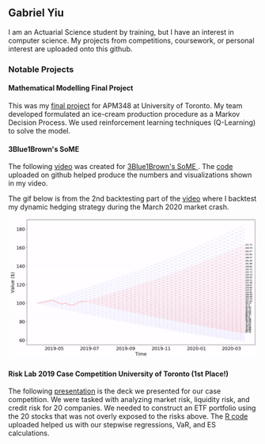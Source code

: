 ## Gabriel Yiu
I am an Actuarial Science student by training, but I have an interest in computer science.
My projects from competitions, coursework, or personal interest are uploaded onto this github.

### Notable Projects

#### Mathematical Modelling Final Project

This was my <a href="https://github.com/gabrielyiu1998/APM348_OR_Proj/blob/main/APM348Final%20report%20-%20(Jan%2013%2C%202021).pdf">final project</a>
for APM348 at University of Toronto. My team developed formulated an ice-cream production procedure
as a Markov Decision Process. We used reinforcement learning techniques (Q-Learning) to solve the model.

#### 3Blue1Brown's SoME

The following <a href="https://youtu.be/s5EXkS4iDxk">video</a> was created for <a href="https://www.3blue1brown.com/blog/some1"> 3Blue1Brown's SoME </a>.
The <a href="https://github.com/gabrielyiu1998/DynamicHedging">code</a> uploaded on github helped produce the numbers and visualizations shown in my video.

The gif below is from the 2nd backtesting part of the <a href="https://youtu.be/TwChigDDG5U"> video</a>
where I backtest my dynamic hedging strategy during the March 2020 market crash.

![Backtesting Gif](https://github.com/gabrielyiu1998/gabrielyiu1998/blob/main/Dynamic_Hedging_Backtesting.gif?raw=true)

#### Risk Lab 2019 Case Competition University of Toronto (1st Place!)

The following <a href="https://github.com/gabrielyiu1998/RiskLabCompetition/blob/main/Final_presentation.pdf">presentation</a> is the deck we presented
for our case competition. We were tasked with analyzing market risk, liquidity risk, and credit risk for 20 companies. We needed to construct an
ETF portfolio using the 20 stocks that was not overly exposed to the risks above. The <a href="https://github.com/gabrielyiu1998/RiskLabCompetition">R code</a>
uploaded helped us with our stepwise regressions, VaR, and ES calculations.
